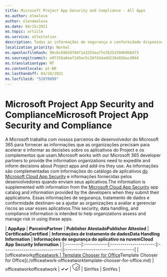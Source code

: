 ```yaml
---
title: Microsoft Project App Security and Compliance - All Apps
ms.author: elmalova
author: elenamalova
ms.date: 04/15/2021
ms.topic: article
ms.service: attestation
description: Todas as informações de segurança e conformidade disponíveis para todos os aplicativos do Microsoft Project.
localization_priority: Normal
ms.openlocfilehash: 99c6c69d3df94f1a3255ea7fe7b25159469b8473
ms.sourcegitcommit: e97156a6eaf1d5ec5c26fd14add210a92bacd944
ms.translationtype: MT
ms.contentlocale: pt-BR
ms.lasthandoff: 04/28/2021
ms.locfileid: "52070898"
---
```

# <a name="microsoft-project-app-security-and-compliance"></a><span data-ttu-id="d3724-103">Microsoft Project App Security and Compliance</span><span class="sxs-lookup"><span data-stu-id="d3724-103">Microsoft Project App Security and Compliance</span></span>

<span data-ttu-id="d3724-104">A Microsoft trabalha com nossos parceiros de desenvolvedor do Microsoft 365 para fornecer as informações que as organizações precisam para acelerar e informar as decisões sobre os aplicativos do Project e os complementos que usam.</span><span class="sxs-lookup"><span data-stu-id="d3724-104">Microsoft works with our Microsoft 365 developer partners to provide the information organizations need to expedite and inform decisions about Project apps and add-ins they use.</span></span> <span data-ttu-id="d3724-105">As informações são complementadas com informações do catálogo de aplicativos [do Microsoft Cloud App Security](https://www.microsoft.com/en-us/enterprise-mobility-security/cloud-app-security) e informações fornecidas pelos desenvolvedores quando enviam seus aplicativos.</span><span class="sxs-lookup"><span data-stu-id="d3724-105">The information is supplemented with information from the [Microsoft Cloud App Security](https://www.microsoft.com/en-us/enterprise-mobility-security/cloud-app-security) app catalog and information provided by the developers when they submit their applications.</span></span> <span data-ttu-id="d3724-106">Essas informações de segurança, tratamento de dados e conformidade destinam-se a ajudar as organizações a avaliar e gerenciar riscos ao usar esses aplicativos.</span><span class="sxs-lookup"><span data-stu-id="d3724-106">This security, data handling, and compliance information is intended to help organizations assess and manage risk in using these apps.</span></span>

| <span data-ttu-id="d3724-107">**App**</span><span class="sxs-lookup"><span data-stu-id="d3724-107">**App**</span></span> | <span data-ttu-id="d3724-108">**Parceiro**</span><span class="sxs-lookup"><span data-stu-id="d3724-108">**Partner**</span></span> | <span data-ttu-id="d3724-109">**Publisher Atestado**</span><span class="sxs-lookup"><span data-stu-id="d3724-109">**Publisher Attested**</span></span> | <span data-ttu-id="d3724-110">**Certificado**</span><span class="sxs-lookup"><span data-stu-id="d3724-110">**Certified**</span></span> | <span data-ttu-id="d3724-111">**Informações de tratamento de dados**</span><span class="sxs-lookup"><span data-stu-id="d3724-111">**Data Handling Information**</span></span> | <span data-ttu-id="d3724-112">**Informações de segurança do aplicativo na nuvem**</span><span class="sxs-lookup"><span data-stu-id="d3724-112">**Cloud App Security Information**</span></span> |
|:--------|:------------|:----------------------:|:-----------------------------:|:----------------------------------:|
| <span data-ttu-id="d3724-113">[officeatwork</span><span class="sxs-lookup"><span data-stu-id="d3724-113">[officeatwork</span></span> | <span data-ttu-id="d3724-114">Template Chooser for Office](./officeatwork-officeatworktemplate-chooser-for-office.md)</span><span class="sxs-lookup"><span data-stu-id="d3724-114">Template Chooser for Office](./officeatwork-officeatworktemplate-chooser-for-office.md)</span></span> | <span data-ttu-id="d3724-115">officeatwork</span><span class="sxs-lookup"><span data-stu-id="d3724-115">officeatwork</span></span> | <span data-ttu-id="d3724-116">**✓**</span><span class="sxs-lookup"><span data-stu-id="d3724-116">**✓**</span></span> | <img alt="Certified application badge" src="../media/certified-badge.png" height="25" width="25" /> | <span data-ttu-id="d3724-117">Sim</span><span class="sxs-lookup"><span data-stu-id="d3724-117">Yes</span></span> | <span data-ttu-id="d3724-118">Sim</span><span class="sxs-lookup"><span data-stu-id="d3724-118">Yes</span></span> |

